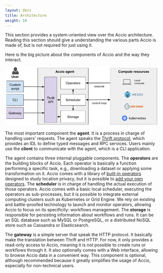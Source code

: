 ```yaml
---
layout: docs
title: Architecture
weight: 10
---
```


This section provides a system-oriented view over the Accio architecture.
Reading this section should give a understanding the various parts Accio is made of, but is not required for just using it.

Here is the big picture about the components of Accio and the way they interact.

![Architecture overview](../images/docs/architecture.png)

The most important component the **agent**.
It is a process in charge of handling users' requests.
The agent speaks the [Thrift protocol](https://thrift.apache.org/), which provides an IDL to define typed messages and RPC services.
Users mainly use the **client** to communicate with the agent, which is a CLI application.

The agent contains three internal pluggable components.
The **operators** are the building blocks of Accio.
Each operator is basically a function performing a specific task, e.g., downloading a dataset or applying some transformation on it.
Accio comes with a library of [built-in operators](operators/) designed to study location privacy, but it is possible to [add your own operators](../contribute/custom-operator.html).
The **scheduler** is in charge of handling the actual execution of those operators.
Accio comes with a basic local scheduler, executing the operators as sub-processes, but it is possible to integrate external computing clusters such as Kubernetes or Grid Engine.
We rely on existing and battle-proofed technology to launch and monitor operators, allowing Accio to focus on its specificity: workflows management.
The **storage** is responsible for persisting information about workflows and runs.
It can be an SQL database such as MySQL or PostgreSQL, or a distributed NoSQL store such as Cassandra or Elasticsearch. 

The **gateway** is a simple server that speak the HTTP protocol.
It basically make the translation between Thrift and HTTP.
For now, it only provides a read-only access to Accio, meaning it is not possible to create runs or workflows through it.
It also optionally comes with a Web interface, allowing to browse Accio data in a convenient way.
This component is optional, although recommended because it greatly simplifies the usage of Accio, especially for non-technical users.